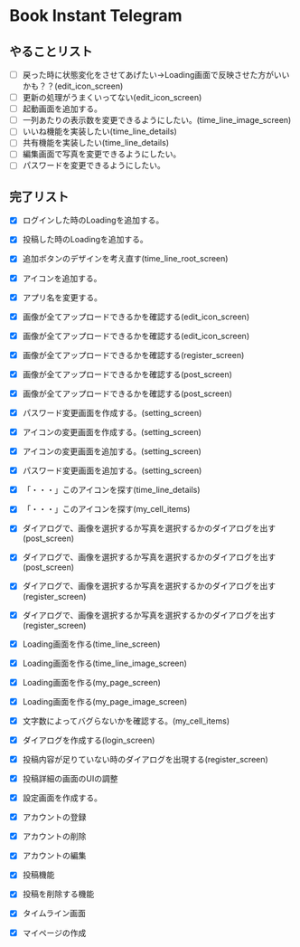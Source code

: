 # Book Instant Telegram

## やることリスト

- [ ] 戻った時に状態変化をさせてあげたい→Loading画面で反映させた方がいいかも？？(edit_icon_screen)
- [ ] 更新の処理がうまくいってない(edit_icon_screen)
　
- [ ] 起動画面を追加する。
- [ ] 一列あたりの表示数を変更できるようにしたい。(time_line_image_screen)
- [ ] いいね機能を実装したい(time_line_details)
- [ ] 共有機能を実装したい(time_line_details)
- [ ] 編集画面で写真を変更できるようにしたい。
- [ ] パスワードを変更できるようにしたい。
　
## 完了リスト
- [x] ログインした時のLoadingを追加する。
- [x] 投稿した時のLoadingを追加する。
- [x] 追加ボタンのデザインを考え直す(time_line_root_screen)
- [x] アイコンを追加する。
- [x] アプリ名を変更する。
- [x] 画像が全てアップロードできるかを確認する(edit_icon_screen)
- [x] 画像が全てアップロードできるかを確認する(edit_icon_screen)
- [x] 画像が全てアップロードできるかを確認する(register_screen)
- [x] 画像が全てアップロードできるかを確認する(post_screen)
- [x] 画像が全てアップロードできるかを確認する(post_screen)
- [x] パスワード変更画面を作成する。(setting_screen)
- [x] アイコンの変更画面を作成する。(setting_screen)
- [x] アイコンの変更画面を追加する。(setting_screen)
- [x] パスワード変更画面を追加する。(setting_screen)
- [x] 「・・・」このアイコンを探す(time_line_details)
- [x] 「・・・」このアイコンを探す(my_cell_items)
- [x] ダイアログで、画像を選択するか写真を選択するかのダイアログを出す(post_screen)
- [x] ダイアログで、画像を選択するか写真を選択するかのダイアログを出す(post_screen)
- [x] ダイアログで、画像を選択するか写真を選択するかのダイアログを出す(register_screen)
- [x] ダイアログで、画像を選択するか写真を選択するかのダイアログを出す(register_screen)
- [x] Loading画面を作る(time_line_screen)
- [x] Loading画面を作る(time_line_image_screen)
- [x] Loading画面を作る(my_page_screen)
- [x] Loading画面を作る(my_page_image_screen)
- [x] 文字数によってバグらないかを確認する。(my_cell_items)
- [x] ダイアログを作成する(login_screen)
- [x] 投稿内容が足りていない時のダイアログを出現する(register_screen)
- [x] 投稿詳細の画面のUIの調整
- [x] 設定画面を作成する。
- [x] アカウントの登録
- [x] アカウントの削除
- [x] アカウントの編集
- [x] 投稿機能
- [x] 投稿を削除する機能
- [x] タイムライン画面
- [x] マイページの作成


